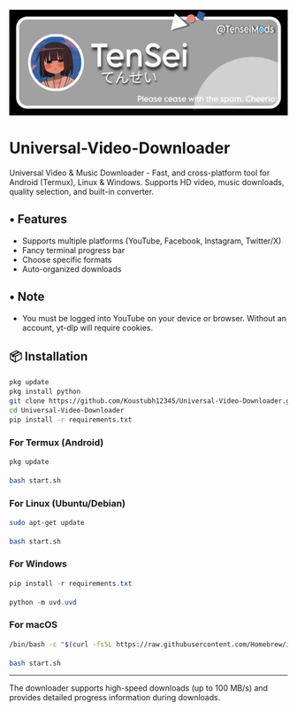 ![Tensei](uvd/Tensei.jpg)
# Universal-Video-Downloader
Universal Video &amp; Music Downloader - Fast, and cross-platform tool for Android (Termux), Linux &amp; Windows. Supports HD video, music downloads, quality selection, and built-in converter.

## • Features
- Supports multiple platforms (YouTube, Facebook, Instagram, Twitter/X)
- Fancy terminal progress bar
- Choose specific formats
- Auto-organized downloads

## • Note
- You must be logged into YouTube on your device or browser. Without an account, yt-dlp will require cookies.

## 📦 Installation
```bash
pkg update
pkg install python
git clone https://github.com/Koustubh12345/Universal-Video-Downloader.git
cd Universal-Video-Downloader
pip install -r requirements.txt
```

### For Termux (Android)
```bash
pkg update

bash start.sh
```

### For Linux (Ubuntu/Debian)
```bash
sudo apt-get update

bash start.sh
```

### For Windows
```powershell
pip install -r requirements.txt

python -m uvd.uvd
```

### For macOS
```bash
/bin/bash -c "$(curl -fsSL https://raw.githubusercontent.com/Homebrew/install/master/install.sh)"

bash start.sh
```

---

The downloader supports high-speed downloads (up to 100 MB/s) and provides detailed progress information during downloads.
